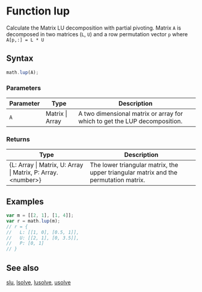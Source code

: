<!-- Note: This file is automatically generated from source code comments. Changes made in this file will be overridden. -->

# Function lup

Calculate the Matrix LU decomposition with partial pivoting. Matrix `A` is decomposed in two matrices (`L`, `U`) and a
row permutation vector `p` where `A[p,:] = L * U`


## Syntax

```js
math.lup(A);
```

### Parameters

Parameter | Type | Description
--------- | ---- | -----------
`A` | Matrix &#124; Array | A two dimensional matrix or array for which to get the LUP decomposition.

### Returns

Type | Description
---- | -----------
{L: Array &#124; Matrix, U: Array &#124; Matrix, P: Array.&lt;number&gt;} | The lower triangular matrix, the upper triangular matrix and the permutation matrix.


## Examples

```js
var m = [[2, 1], [1, 4]];
var r = math.lup(m);
// r = {
//   L: [[1, 0], [0.5, 1]],
//   U: [[2, 1], [0, 3.5]],
//   P: [0, 1]
// }
```


## See also

[slu](slu.md),
[lsolve](lsolve.md),
[lusolve](lusolve.md),
[usolve](usolve.md)
